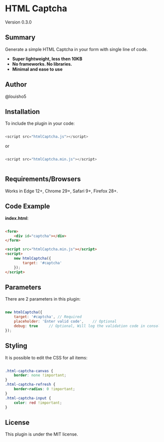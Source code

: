 # HTML Captcha

Version 0.3.0

## Summary

Generate a simple HTML Captcha in your form with single line of code. 

* <strong>Super lightweight, less then 10KB</strong><br>
* <strong>No frameworks. No libraries.</strong><br>
* <strong>Minimal and ease to use</strong><br>

## Author

@louisho5

## Installation

To include the plugin in your code:

```js script

<script src="htmlCaptcha.js"></script>

```

or


```js script

<script src="htmlCaptcha.min.js"></script>
	
```

## Requirements/Browsers

Works in Edge 12+, Chrome 29+, Safari 9+, Firefox 28+.

## Code Example

**index.html**:

```html

<form>
    <div id="captcha"></div>
</form>

<script src="htmlCaptcha.min.js"></script>
<script>
    new htmlCaptcha({
        target: '#captcha'
    });
</script>

```

## Parameters

There are 2 parameters in this plugin:

```js script

new htmlCaptcha({
    target: '#captcha',	// Required
    placeholder: 'Enter valid code',	// Optional
    debug: true		// Optional, Will log the validation code in console
});

```

## Styling

It is possible to edit the CSS for all items:

```css

.html-captcha-canvas {
    border: none !important;
}
.html-captcha-refresh {
    border-radius: 0 !important;
}
.html-captcha-input {
    color: red !important;
}

```

## License

This plugin is under the MIT license.
